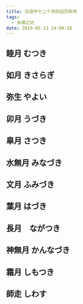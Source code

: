 ```yaml
---
title: 日语中十二个月的旧历称呼
tags:
  - 未填之坑
date: 2019-05-13 14:00:18
---
```



## 睦月 むつき

## 如月 きさらぎ

## 弥生 やよい

## 卯月 うづき

## 皐月 さつき

## 水無月 みなづき

## 文月 ふみづき

## 葉月 はづき

## 長月　ながつき

## 神無月 かんなづき

## 霜月 しもつき

## 師走 しわす
